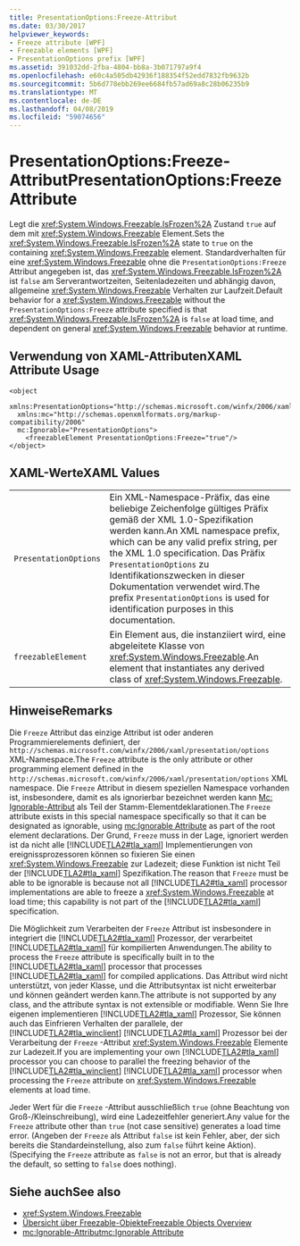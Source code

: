 ```yaml
---
title: PresentationOptions:Freeze-Attribut
ms.date: 03/30/2017
helpviewer_keywords:
- Freeze attribute [WPF]
- Freezable elements [WPF]
- PresentationOptions prefix [WPF]
ms.assetid: 391032dd-2fba-4804-bb8a-3b071797a9f4
ms.openlocfilehash: e60c4a505db42936f188354f52edd7832fb9632b
ms.sourcegitcommit: 5b6d778ebb269ee6684fb57ad69a8c28b06235b9
ms.translationtype: MT
ms.contentlocale: de-DE
ms.lasthandoff: 04/08/2019
ms.locfileid: "59074656"
---
```

# <a name="presentationoptionsfreeze-attribute"></a><span data-ttu-id="73ed1-102">PresentationOptions:Freeze-Attribut</span><span class="sxs-lookup"><span data-stu-id="73ed1-102">PresentationOptions:Freeze Attribute</span></span>
<span data-ttu-id="73ed1-103">Legt die <xref:System.Windows.Freezable.IsFrozen%2A> Zustand `true` auf dem mit <xref:System.Windows.Freezable> Element.</span><span class="sxs-lookup"><span data-stu-id="73ed1-103">Sets the <xref:System.Windows.Freezable.IsFrozen%2A> state to `true` on the containing <xref:System.Windows.Freezable> element.</span></span> <span data-ttu-id="73ed1-104">Standardverhalten für eine <xref:System.Windows.Freezable> ohne die `PresentationOptions:Freeze` Attribut angegeben ist, das <xref:System.Windows.Freezable.IsFrozen%2A> ist `false` am Serverantwortzeiten, Seitenladezeiten und abhängig davon, allgemeine <xref:System.Windows.Freezable> Verhalten zur Laufzeit.</span><span class="sxs-lookup"><span data-stu-id="73ed1-104">Default behavior for a <xref:System.Windows.Freezable> without the `PresentationOptions:Freeze` attribute specified is that <xref:System.Windows.Freezable.IsFrozen%2A> is `false` at load time, and dependent on general <xref:System.Windows.Freezable> behavior at runtime.</span></span>  
  
## <a name="xaml-attribute-usage"></a><span data-ttu-id="73ed1-105">Verwendung von XAML-Attributen</span><span class="sxs-lookup"><span data-stu-id="73ed1-105">XAML Attribute Usage</span></span>  
  
```  
<object  
  xmlns:PresentationOptions="http://schemas.microsoft.com/winfx/2006/xaml/presentation/options"  
  xmlns:mc="http://schemas.openxmlformats.org/markup-compatibility/2006"  
  mc:Ignorable="PresentationOptions">  
    <freezableElement PresentationOptions:Freeze="true"/>  
</object>  
```  
  
## <a name="xaml-values"></a><span data-ttu-id="73ed1-106">XAML-Werte</span><span class="sxs-lookup"><span data-stu-id="73ed1-106">XAML Values</span></span>  
  
|||  
|-|-|  
|`PresentationOptions`|<span data-ttu-id="73ed1-107">Ein XML-Namespace-Präfix, das eine beliebige Zeichenfolge gültiges Präfix gemäß der XML 1.0-Spezifikation werden kann.</span><span class="sxs-lookup"><span data-stu-id="73ed1-107">An XML namespace prefix, which can be any valid prefix string, per the XML 1.0 specification.</span></span> <span data-ttu-id="73ed1-108">Das Präfix `PresentationOptions` zu Identifikationszwecken in dieser Dokumentation verwendet wird.</span><span class="sxs-lookup"><span data-stu-id="73ed1-108">The prefix `PresentationOptions` is used for identification purposes in this documentation.</span></span>|  
|`freezableElement`|<span data-ttu-id="73ed1-109">Ein Element aus, die instanziiert wird, eine abgeleitete Klasse von <xref:System.Windows.Freezable>.</span><span class="sxs-lookup"><span data-stu-id="73ed1-109">An element that instantiates any derived class of <xref:System.Windows.Freezable>.</span></span>|  
  
## <a name="remarks"></a><span data-ttu-id="73ed1-110">Hinweise</span><span class="sxs-lookup"><span data-stu-id="73ed1-110">Remarks</span></span>  
 <span data-ttu-id="73ed1-111">Die `Freeze` Attribut das einzige Attribut ist oder anderen Programmierelements definiert, der `http://schemas.microsoft.com/winfx/2006/xaml/presentation/options` XML-Namespace.</span><span class="sxs-lookup"><span data-stu-id="73ed1-111">The `Freeze` attribute is the only attribute or other programming element defined in the `http://schemas.microsoft.com/winfx/2006/xaml/presentation/options` XML namespace.</span></span> <span data-ttu-id="73ed1-112">Die `Freeze` Attribut in diesem speziellen Namespace vorhanden ist, insbesondere, damit es als ignorierbar bezeichnet werden kann [Mc: Ignorable-Attribut](mc-ignorable-attribute.md) als Teil der Stamm-Elementdeklarationen.</span><span class="sxs-lookup"><span data-stu-id="73ed1-112">The `Freeze` attribute exists in this special namespace specifically so that it can be designated as ignorable, using [mc:Ignorable Attribute](mc-ignorable-attribute.md) as part of the root element declarations.</span></span> <span data-ttu-id="73ed1-113">Der Grund, `Freeze` muss in der Lage, ignoriert werden ist da nicht alle [!INCLUDE[TLA2#tla_xaml](../../../../includes/tla2sharptla-xaml-md.md)] Implementierungen von ereignissprozessoren können so fixieren Sie einen <xref:System.Windows.Freezable> zur Ladezeit; diese Funktion ist nicht Teil der [!INCLUDE[TLA2#tla_xaml](../../../../includes/tla2sharptla-xaml-md.md)] Spezifikation.</span><span class="sxs-lookup"><span data-stu-id="73ed1-113">The reason that `Freeze` must be able to be ignorable is because not all [!INCLUDE[TLA2#tla_xaml](../../../../includes/tla2sharptla-xaml-md.md)] processor implementations are able to freeze a <xref:System.Windows.Freezable> at load time; this capability is not part of the [!INCLUDE[TLA2#tla_xaml](../../../../includes/tla2sharptla-xaml-md.md)] specification.</span></span>  
  
 <span data-ttu-id="73ed1-114">Die Möglichkeit zum Verarbeiten der `Freeze` Attribut ist insbesondere in integriert die [!INCLUDE[TLA2#tla_xaml](../../../../includes/tla2sharptla-xaml-md.md)] Prozessor, der verarbeitet [!INCLUDE[TLA2#tla_xaml](../../../../includes/tla2sharptla-xaml-md.md)] für kompilierten Anwendungen.</span><span class="sxs-lookup"><span data-stu-id="73ed1-114">The ability to process the `Freeze` attribute is specifically built in to the [!INCLUDE[TLA2#tla_xaml](../../../../includes/tla2sharptla-xaml-md.md)] processor that processes [!INCLUDE[TLA2#tla_xaml](../../../../includes/tla2sharptla-xaml-md.md)] for compiled applications.</span></span> <span data-ttu-id="73ed1-115">Das Attribut wird nicht unterstützt, von jeder Klasse, und die Attributsyntax ist nicht erweiterbar und können geändert werden kann.</span><span class="sxs-lookup"><span data-stu-id="73ed1-115">The attribute is not supported by any class, and the attribute syntax is not extensible or modifiable.</span></span> <span data-ttu-id="73ed1-116">Wenn Sie Ihre eigenen implementieren [!INCLUDE[TLA2#tla_xaml](../../../../includes/tla2sharptla-xaml-md.md)] Prozessor, Sie können auch das Einfrieren Verhalten der parallele, der [!INCLUDE[TLA2#tla_winclient](../../../../includes/tla2sharptla-winclient-md.md)] [!INCLUDE[TLA2#tla_xaml](../../../../includes/tla2sharptla-xaml-md.md)] Prozessor bei der Verarbeitung der `Freeze` -Attribut <xref:System.Windows.Freezable> Elemente zur Ladezeit.</span><span class="sxs-lookup"><span data-stu-id="73ed1-116">If you are implementing your own [!INCLUDE[TLA2#tla_xaml](../../../../includes/tla2sharptla-xaml-md.md)] processor you can choose to parallel the freezing behavior of the [!INCLUDE[TLA2#tla_winclient](../../../../includes/tla2sharptla-winclient-md.md)] [!INCLUDE[TLA2#tla_xaml](../../../../includes/tla2sharptla-xaml-md.md)] processor when processing the `Freeze` attribute on <xref:System.Windows.Freezable> elements at load time.</span></span>  
  
 <span data-ttu-id="73ed1-117">Jeder Wert für die `Freeze` -Attribut ausschließlich `true` (ohne Beachtung von Groß-/Kleinschreibung), wird eine Ladezeitfehler generiert.</span><span class="sxs-lookup"><span data-stu-id="73ed1-117">Any value for the `Freeze` attribute other than `true` (not case sensitive) generates a load time error.</span></span> <span data-ttu-id="73ed1-118">(Angeben der `Freeze` als Attribut `false` ist kein Fehler, aber, der sich bereits die Standardeinstellung, also zum `false` führt keine Aktion).</span><span class="sxs-lookup"><span data-stu-id="73ed1-118">(Specifying the `Freeze` attribute as `false` is not an error, but that is already the default, so setting to `false` does nothing).</span></span>  
  
## <a name="see-also"></a><span data-ttu-id="73ed1-119">Siehe auch</span><span class="sxs-lookup"><span data-stu-id="73ed1-119">See also</span></span>

- <xref:System.Windows.Freezable>
- [<span data-ttu-id="73ed1-120">Übersicht über Freezable-Objekte</span><span class="sxs-lookup"><span data-stu-id="73ed1-120">Freezable Objects Overview</span></span>](freezable-objects-overview.md)
- [<span data-ttu-id="73ed1-121">mc:Ignorable-Attribut</span><span class="sxs-lookup"><span data-stu-id="73ed1-121">mc:Ignorable Attribute</span></span>](mc-ignorable-attribute.md)
